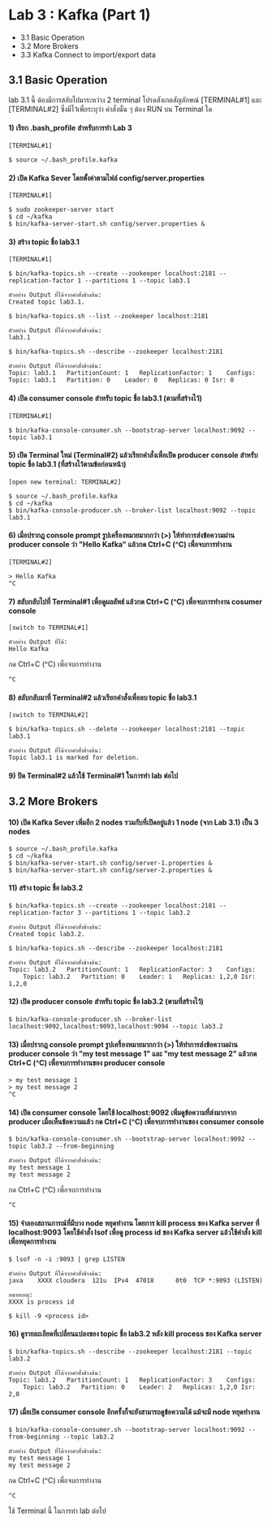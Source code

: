 # Lab 3 : Kafka (Part 1)

- 3.1 Basic Operation
- 3.2	More Brokers
- 3.3 Kafka Connect to import/export data

## 3.1 Basic Operation

lab 3.1 นี้ ต้องมีการสลับไปมาระหว่าง 2 terminal โปรดสังเกตสัญลักษณ์ [TERMINAL#1] และ [TERMINAL#2] ซึ่งมีไว้เพื่อระบุว่า คำสั่งนั้น ๆ ต้อง RUN บน Terminal ใด

#### 1)	เรียก .bash_profile สำหรับการทำ Lab 3
```
[TERMINAL#1]

$ source ~/.bash_profile.kafka
```

#### 2)	เปิด Kafka Sever โดยตั้งค่าตามไฟล์ config/server.properties
```
[TERMINAL#1]

$ sudo zookeeper-server start
$ cd ~/kafka
$ bin/kafka-server-start.sh config/server.properties &
```

#### 3)	สร้าง topic ชื่อ lab3.1
```
[TERMINAL#1]

$ bin/kafka-topics.sh --create --zookeeper localhost:2181 --replication-factor 1 --partitions 1 --topic lab3.1

ตัวอย่าง Output ที่ได้จากคำสั่งข้างต้น:
Created topic lab3.1.

$ bin/kafka-topics.sh --list --zookeeper localhost:2181 

ตัวอย่าง Output ที่ได้จากคำสั่งข้างต้น:
lab3.1

$ bin/kafka-topics.sh --describe --zookeeper localhost:2181

ตัวอย่าง Output ที่ได้จากคำสั่งข้างต้น:
Topic: lab3.1	PartitionCount: 1	ReplicationFactor: 1	Configs: 
Topic: lab3.1	Partition: 0	Leader: 0	Replicas: 0	Isr: 0
```

#### 4)	เปิด consumer console สำหรับ topic ชื่อ lab3.1 (ตามที่สร้างไว้)
```
[TERMINAL#1]

$ bin/kafka-console-consumer.sh --bootstrap-server localhost:9092 --topic lab3.1
```
 
#### 5)	เปิด Terminal ใหม่ (Terminal#2) แล้วเรียกคำสั่งเพื่อเปิด producer console สำหรับ topic ชื่อ lab3.1 (ที่สร้างไว้ตามข้อก่อนหน้า) 
```
[open new terminal: TERMINAL#2]

$ source ~/.bash_profile.kafka
$ cd ~/kafka
$ bin/kafka-console-producer.sh --broker-list localhost:9092 --topic lab3.1
```
 
#### 6)	เมื่อปรากฎ console prompt รูปเครื่องหมายมากกว่า (>) ให้ทำการส่งข้อความผ่าน producer console ว่า  "Hello Kafka" แล้วกด Ctrl+C (^C) เพื่อจบการทำงาน
```
[TERMINAL#2]

> Hello Kafka
^C
```
 
#### 7)	สลับกลับไปที่ Terminal#1 เพื่อดูผลลัพธ์ แล้วกด Ctrl+C (^C) เพื่อจบการทำงาน cosumer console
```
[switch to TERMINAL#1]

ตัวอย่าง Output ที่ได้:
Hello Kafka
``` 
กด Ctrl+C (^C) เพื่อจบการทำงาน
```
^C
```

#### 8)	สลับกลับมาที่ Terminal#2 แล้วเรียกคำสั่งเพื่อลบ topic ชื่อ lab3.1
```
[switch to TERMINAL#2]

$ bin/kafka-topics.sh --delete --zookeeper localhost:2181 --topic lab3.1

ตัวอย่าง Output ที่ได้จากคำสั่งข้างต้น:
Topic lab3.1 is marked for deletion.
```

#### 9)	ปิด Terminal#2 แล้วใช้ Terminal#1 ในการทำ lab ต่อไป

## 3.2	More Brokers

#### 10)	เปิด Kafka Sever เพิ่มอีก 2 nodes รวมกับที่เปิดอยู่แล้ว 1 node (จาก Lab 3.1) เป็น 3 nodes
```
$ source ~/.bash_profile.kafka
$ cd ~/kafka
$ bin/kafka-server-start.sh config/server-1.properties &
$ bin/kafka-server-start.sh config/server-2.properties &
```
 
#### 11)	สร้าง topic ชื่อ lab3.2
```
$ bin/kafka-topics.sh --create --zookeeper localhost:2181 --replication-factor 3 --partitions 1 --topic lab3.2

ตัวอย่าง Output ที่ได้จากคำสั่งข้างต้น:
Created topic lab3.2.

$ bin/kafka-topics.sh --describe --zookeeper localhost:2181

ตัวอย่าง Output ที่ได้จากคำสั่งข้างต้น:
Topic: lab3.2	PartitionCount: 1	ReplicationFactor: 3	Configs: 
	Topic: lab3.2	Partition: 0	Leader: 1	Replicas: 1,2,0	Isr: 1,2,0
```
 
#### 12)	เปิด producer console สำหรับ topic ชื่อ lab3.2 (ตามที่สร้างไว้)
```
$ bin/kafka-console-producer.sh --broker-list localhost:9092,localhost:9093,localhost:9094 --topic lab3.2 
```

#### 13)	เมื่อปรากฎ console prompt รูปเครื่องหมายมากกว่า (>) ให้ทำการส่งข้อความผ่าน producer console ว่า "my test message 1" และ "my test message 2" แล้วกด Ctrl+C (^C) เพื่อจบการทำงานของ producer console
```
> my test message 1
> my test message 2
^C
```
 
#### 14)	เปิด consumer console โดยใช้ localhost:9092 เพิ่มดูข้อความที่ส่งมากจาก producer เมื่อเห็นข้อความแล้ว กด Ctrl+C (^C) เพื่อจบการทำงานของ consumer console
```
$ bin/kafka-console-consumer.sh --bootstrap-server localhost:9092 --topic lab3.2 --from-beginning 

ตัวอย่าง Output ที่ได้จากคำสั่งข้างต้น:
my test message 1
my test message 2
```
กด Ctrl+C (^C) เพื่อจบการทำงาน
```
^C
```

#### 15)	จำลองสถานการณ์ที่มีบาง node หยุดทำงาน โดยการ kill process ของ Kafka server ที่ localhost:9093 โดยใช้คำสั่ง lsof เพื่อดู process id ของ Kafka server แล้วใช้คำสั่ง kill เพื่อหยุดการทำงาน
```
$ lsof -n -i :9093 | grep LISTEN

ตัวอย่าง Output ที่ได้จากคำสั่งข้างต้น:
java    XXXX cloudera  121u  IPv4  47018      0t0  TCP *:9093 (LISTEN)

หมายเหตุ:
XXXX is process id

$ kill -9 <process id>
```

#### 16)	ดูรายละเอียดที่เปลี่ยนแปลงของ topic ชื่อ lab3.2 หลัง kill process ชอง Kafka server
```
$ bin/kafka-topics.sh --describe --zookeeper localhost:2181 --topic lab3.2

ตัวอย่าง Output ที่ได้จากคำสั่งข้างต้น:
Topic: lab3.2	PartitionCount: 1	ReplicationFactor: 3	Configs: 
	Topic: lab3.2	Partition: 0	Leader: 2	Replicas: 1,2,0	Isr: 2,0
```

#### 17)	เมื่อเปิด consumer console อีกครั้งก็จะยังสามารถดูข้อความได้ แม้จะมี node หยุดทำงาน 
```
$ bin/kafka-console-consumer.sh --bootstrap-server localhost:9092 --from-beginning --topic lab3.2

ตัวอย่าง Output ที่ได้จากคำสั่งข้างต้น:
my test message 1
my test message 2
```
กด Ctrl+C (^C) เพื่อจบการทำงาน
```
^C
```
ใช้ Terminal นี้ ในการทำ lab ต่อไป
